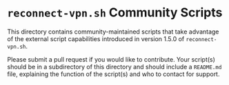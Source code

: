 # `reconnect-vpn.sh` Community Scripts

This directory contains community-maintained scripts that take advantage of the external script capabilities introduced in version 1.5.0 of `reconnect-vpn.sh`.

Please submit a pull request if you would like to contribute. Your script(s) should be in a subdirectory of this directory and should include a `README.md` file, explaining the function of the script(s) and who to contact for support.
